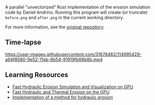 A parallel "unvectorized" Rust implementation of the erosion simulation code by Daniel Andrino.
Running this program will create (or truncate) `before.png` and `after.png` in the current working directory.

For more information, see the [original repository](https://github.com/dandrino/terrain-erosion-3-ways).

## Time-lapse
https://user-images.githubusercontent.com/31678482/114995429-a94f8580-9e52-11eb-9b54-91919fb68b8b.mp4

## Learning Resources

- [Fast Hydraulic Erosion Simulation and Visualization on
GPU](https://hal.inria.fr/inria-00402079/document)
- [Fast Hydraulic and Thermal Erosion on the GPU](https://old.cescg.org/CESCG-2011/papers/TUBudapest-Jako-Balazs.pdf)
- [Implementation of a method for hydraulic
erosion](https://www.firespark.de/resources/downloads/implementation%20of%20a%20methode%20for%20hydraulic%20erosion.pdf)
